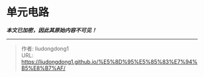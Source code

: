 # 单元电路

***本文已加密，因此其原始内容不可见！***

---

> 作者: liudongdong1  
> URL: https://liudongdong1.github.io/%E5%8D%95%E5%85%83%E7%94%B5%E8%B7%AF/  


